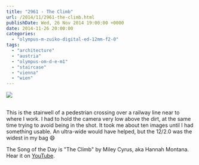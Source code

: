 ```yaml
---
title: "2961 - The Climb"
url: /2014/11/2961-the-climb.html
publishDate: Wed, 26 Nov 2014 19:00:00 +0000
date: 2014-11-26 20:00:00
categories: 
  - "olympus-m-zuiko-digital-ed-12mm-f2-0"
tags: 
  - "architecture"
  - "austria"
  - "olympus-om-d-e-m1"
  - "staircase"
  - "vienna"
  - "wien"
---
```

<div class="container">
<div class="center"><a target="_blank" href="https://d25zfm9zpd7gm5.cloudfront.net/1200x1200/2014/20141104_160220_lr.jpg"><img src="https://d25zfm9zpd7gm5.cloudfront.net/0600x0600/2014/20141104_160220_lr.jpg" /></a></div>
</div>
<br />

This is the stairwell of a pedestrian crossing over a railway line near to where I work. I had to hold the camera very low above the dirt, at the same time trying to avoid being in the shot. It took me about ten images until I had something usable. An ultra-wide would have helped, but the 12/2.0 was the widest in my bag 😄

The Song of the Day is "The Climb" by Miley Cyrus, aka Hannah Montana. Hear it on <a href="https://www.youtube.com/watch?v=NG2zyeVRcbs" target="_blank">YouTube</a>.
